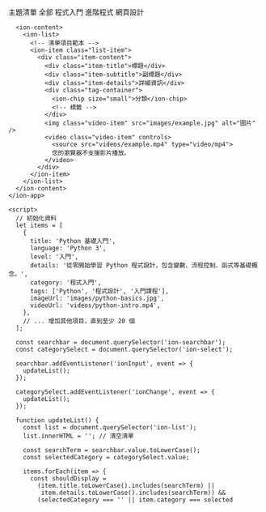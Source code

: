 

<!DOCTYPE html>
<html>
  <head>
    <meta charset="UTF-8" />
    <meta name="viewport" content="width=device-width, initial-scale=1.0" />
    <title>主題清單</title>
    <!-- Ionic CDN -->
    <script type="module" src="https://cdn.jsdelivr.net/npm/@ionic/core/dist/ionic/ionic.esm.js"></script>
    <script nomodule src="https://cdn.jsdelivr.net/npm/@ionic/core/dist/ionic/ionic.js"></script>
    <link rel="stylesheet" href="https://cdn.jsdelivr.net/npm/@ionic/core/css/ionic.bundle.css" />
    <style>
      .item-content {
        width: 100%;
      }
      .item-title {
        font-weight: bold;
        margin: 0.25rem 0;
      }
      .item-subtitle {
        color: var(--ion-color-medium);
        font-size: 0.9em;
      }
      .tag-container {
        display: flex;
        flex-wrap: wrap;
        gap: 0.5rem;
        margin-top: 0.5rem;
      }
      .video-item {
        margin-top: 8px;
        width: 100%;
        max-height: 200px;
      }
    </style>
  </head>
  <body>
    <ion-app>
      <ion-header>
        <ion-toolbar>
          <ion-title>主題清單</ion-title>
        </ion-toolbar>
        <ion-searchbar placeholder="搜尋..."></ion-searchbar>
        <ion-item>
          <ion-select label="分類" interface="popover">
            <ion-select-option value="">全部</ion-select-option>
            <ion-select-option value="程式入門">程式入門</ion-select-option>
            <ion-select-option value="進階程式">進階程式</ion-select-option>
            <ion-select-option value="網頁設計">網頁設計</ion-select-option>
          </ion-select>
        </ion-item>
      </ion-header>

      <ion-content>
        <ion-list>
          <!-- 清單項目範本 -->
          <ion-item class="list-item">
            <div class="item-content">
              <div class="item-title">標題</div>
              <div class="item-subtitle">副標題</div>
              <div class="item-details">詳細資訊</div>
              <div class="tag-container">
                <ion-chip size="small">分類</ion-chip>
                <!-- 標籤 -->
              </div>
              <img class="video-item" src="images/example.jpg" alt="圖片" />
              <video class="video-item" controls>
                <source src="videos/example.mp4" type="video/mp4">
                您的瀏覽器不支援影片播放。
              </video>
            </div>
          </ion-item>
        </ion-list>
      </ion-content>
    </ion-app>

    <script>
      // 初始化資料
      let items = [
        {
          title: 'Python 基礎入門',
          language: 'Python 3',
          level: '入門',
          details: '從零開始學習 Python 程式設計，包含變數、流程控制、函式等基礎概念。',
          category: '程式入門',
          tags: ['Python', '程式設計', '入門課程'],
          imageUrl: 'images/python-basics.jpg',
          videoUrl: 'videos/python-intro.mp4',
        },
        // ... 增加其他項目，直到至少 20 個
      ];

      const searchbar = document.querySelector('ion-searchbar');
      const categorySelect = document.querySelector('ion-select');
      
      searchbar.addEventListener('ionInput', event => {
        updateList();
      });
      
      categorySelect.addEventListener('ionChange', event => {
        updateList();
      });

      function updateList() {
        const list = document.querySelector('ion-list');
        list.innerHTML = ''; // 清空清單

        const searchTerm = searchbar.value.toLowerCase();
        const selectedCategory = categorySelect.value;

        items.forEach(item => {
          const shouldDisplay =
            (item.title.toLowerCase().includes(searchTerm) || 
             item.details.toLowerCase().includes(searchTerm)) &&
            (selectedCategory === '' || item.category === selected

            